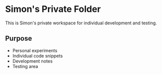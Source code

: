 # Simon's Private Folder

This is Simon's private workspace for individual development and testing.

## Purpose
- Personal experiments
- Individual code snippets
- Development notes
- Testing area
